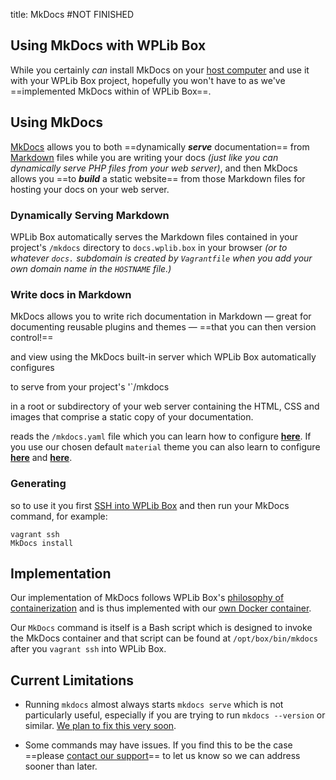 title: MkDocs
#NOT FINISHED

## Using MkDocs with WPLib Box

While you certainly _can_ install MkDocs on your [host computer](/glossary/#host-machine) and use it with your 
WPLib Box project, hopefully you won't have to as  we've ==implemented MkDocs within of WPLib Box==.

## Using MkDocs
[MkDocs](http://mkdocs.org/) allows you to both ==dynamically _**serve**_ documentation== from 
[Markdown](https://www.markdownguide.org/) files while you are writing your docs _(just like you can dynamically 
serve PHP files from your web server)_, and then MkDocs allows you ==to _**build**_ a static website== from those 
Markdown files for hosting your docs on your web server.  

### Dynamically Serving Markdown 
WPLib Box automatically serves the Markdown files contained in your project's `/mkdocs` directory to `docs.wplib.box` 
in your browser _(or to whatever `docs.` subdomain is created by `Vagrantfile` when you add your own domain name in 
the `HOSTNAME` file.)_  

### Write docs in Markdown 
MkDocs allows you to write rich documentation in Markdown &mdash; great for documenting 
reusable plugins and themes &mdash; ==that you can then version control!== 

and view using the MkDocs built-in server which WPLib Box automatically configures


to serve from your project's '`/mkdocs  

 in a root or subdirectory of your 
web server containing the HTML, CSS and images that comprise a static copy of your documentation.

reads the `/mkdocs.yaml` file which you can learn how to configure [**here**](https://www.mkdocs.org/user-guide/configuration/).
If you use our chosen default `material` theme you can also learn to configure [**here**](https://squidfunk.github.io/mkdocs-material/customization/)
and [**here**](https://squidfunk.github.io/mkdocs-material/extensions/admonition/). 
  
### Generating 

 
so to use it you first 
[SSH into WPLib Box](/docs/tutorials/secure-shell) and then run your MkDocs command, for example:

    vagrant ssh
    MkDocs install

## Implementation
Our implementation of MkDocs follows WPLib Box's [philosophy of containerization](/philosophy/#functionality-should-be-containerized) 
and is thus implemented with our [own Docker container](https://hub.docker.com/r/wplib/MkDocs/).  

Our `MkDocs` command is itself is a Bash script which is designed to invoke the MkDocs container and that script 
can be found at `/opt/box/bin/mkdocs` after you `vagrant ssh` into WPLib Box.  
 
 
## Current Limitations

- Running `mkdocs` almost always starts `mkdocs serve` which is not particularly useful, especially if you are 
trying to run `mkdocs --version` or similar. [We plan to fix this very soon](https://github.com/wplib/wplib-box/issues/481).

- Some commands may have issues. If you find this to be the case ==please [contact our support](/support/)== 
to let us know so we can address sooner than later.
